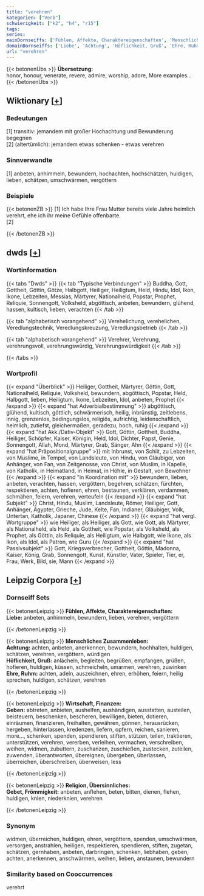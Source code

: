 ```yaml
---
title: "verehren"
kategorien: ["Verb"]
schwierigkeit: ["k2", "h4", "r15"]
tags:
series:
mainDornseiffs: ['Fühlen, Affekte, Charaktereigenschaften', 'Menschliches Zusammenleben', 'Wirtschaft, Finanzen', 'Religion, Übersinnliches']
domainDornseiffs: ['Liebe', 'Achtung', 'Höflichkeit, Gruß', 'Ehre, Ruhm', 'Geben', 'Gebet, Frömmigkeit']
url: "verehren"
---
```


{{< betonenÜbs >}}
**Übersetzung:**  
honor, honour, venerate, revere, admire, worship, adore, More examples...  
{{< /betonenÜbs >}}

## Wiktionary [[+](https://de.wiktionary.org/wiki/verehren)]

### Bedeutungen
[1] transitiv: jemandem mit großer Hochachtung und Bewunderung begegnen  
[2] (altertümlich): jemandem etwas schenken - etwas verehren  

### Sinnverwandte
[1] anbeten, anhimmeln, bewundern, hochachten, hochschätzen, huldigen, lieben, schätzen, umschwärmen, vergöttern  

### Beispiele
{{< betonenZB >}}
[1] Ich habe Ihre Frau Mutter bereits viele Jahre heimlich verehrt, ehe ich ihr meine Gefühle offenbarte.  
[2]  

{{< /betonenZB >}}


## dwds [[+](https://www.dwds.de/wb/verehren)]

### Wortinformation
{{< tabs "Dwds" >}}
{{< tab "Typische Verbindungen" >}}
Buddha, Gott, Gottheit, Göttin, Götze, Halbgott, Heiliger, Heiligtum, Held, Hindu, Idol, Ikon, Ikone, Lebzeiten, Messias, Märtyrer, Nationalheld, Popstar, Prophet, Reliquie, Sonnengott, Volksheld, abgöttisch, anbeten, bewundern, glühend, hassen, kultisch, lieben, verachten
{{< /tab >}}

{{< tab "alphabetisch vorangehend" >}}
Verehelichung, verehelichen, Veredlungstechnik, Veredlungskreuzung, Veredlungsbetrieb
{{< /tab >}}

{{< tab "alphabetisch vorangehend" >}}
Verehrer, Verehrung, verehrungsvoll, verehrungswürdig, Verehrungswürdigkeit
{{< /tab >}}

{{< /tabs >}}

### Wortprofil
{{< expand "Überblick" >}} Heiliger, Gottheit, Märtyrer, Göttin, Gott, Nationalheld, Reliquie, Volksheld, bewundern, abgöttisch, Popstar, Held, Halbgott, lieben, Heiligtum, Ikone, Lebzeiten, Idol, anbeten, Prophet {{< /expand >}}
{{< expand "hat Adverbialbestimmung" >}} abgöttisch, glühend, kultisch, göttlich, schwärmerisch, heilig, inbrünstig, zeitlebens, innig, grenzenlos, bedingungslos, religiös, aufrichtig, leidenschaftlich, heimlich, zutiefst, gleichermaßen, geradezu, hoch, ruhig {{< /expand >}}
{{< expand "hat Akk./Dativ-Objekt" >}} Gott, Göttin, Gottheit, Buddha, Heiliger, Schöpfer, Kaiser, Königin, Held, Idol, Dichter, Papst, Genie, Sonnengott, Allah, Mond, Märtyrer, Grab, Sänger, Ahn {{< /expand >}}
{{< expand "hat Präpositionalgruppe" >}} mit Inbrunst, von Schiit, zu Lebzeiten, von Muslime, in Tempel, von Landsleute, von Hindu, von Gläubiger, von Anhänger, von Fan, von Zeitgenosse, von Christ, von Muslim, in Kapelle, von Katholik, in Heimatland, in Heimat, in Höhle, in Gestalt, von Bewohner {{< /expand >}}
{{< expand "in Koordination mit" >}} bewundern, lieben, anbeten, verachten, hassen, vergöttern, begehren, schätzen, fürchten, respektieren, achten, hofieren, ehren, bestaunen, verklären, verdammen, schmähen, feiern, verehren, verteufeln {{< /expand >}}
{{< expand "hat Subjekt" >}} Christ, Hindu, Muslim, Landsleute, Römer, Heiliger, Gott, Anhänger, Ägypter, Grieche, Jude, Kelte, Fan, Indianer, Gläubiger, Volk, Untertan, Katholik, Japaner, Chinese {{< /expand >}}
{{< expand "hat vergl. Wortgruppe" >}} wie Heiliger, als Heiliger, als Gott, wie Gott, als Märtyrer, als Nationalheld, als Held, als Gottheit, wie Popstar, als Volksheld, als Prophet, als Göttin, als Reliquie, als Heiligtum, wie Halbgott, wie Ikone, als Ikon, als Idol, als Patron, wie Guru {{< /expand >}}
{{< expand "hat Passivsubjekt" >}} Gott, Kriegsverbrecher, Gottheit, Göttin, Madonna, Kaiser, König, Grab, Sonnengott, Kunst, Künstler, Vater, Spieler, Tier, er, Frau, Werk, Bild, sie, Mann {{< /expand >}}

## Leipzig Corpora [[+](https://corpora.uni-leipzig.de/en/res?word=verehren&corpusId=deu_newscrawl-public_2018)]

### Dornseiff Sets
{{< betonenLeipzig >}}
**Fühlen, Affekte, Charaktereigenschaften:**  
**Liebe:** anbeten, anhimmeln, bewundern, lieben, verehren, vergöttern  

{{< /betonenLeipzig >}}


{{< betonenLeipzig >}}
**Menschliches Zusammenleben:**  
**Achtung:** achten, anbeten, anerkennen, bewundern, hochhalten, huldigen, schätzen, verehren, vergöttern, würdigen  
**Höflichkeit, Gruß:** anlächeln, begleiten, begrüßen, empfangen, grüßen, hofieren, huldigen, küssen, schmeicheln, umarmen, verehren, zuwinken  
**Ehre, Ruhm:** achten, adeln, auszeichnen, ehren, erhöhen, feiern, heilig sprechen, huldigen, schätzen, verehren  

{{< /betonenLeipzig >}}


{{< betonenLeipzig >}}
**Wirtschaft, Finanzen:**  
**Geben:** abtreten, anbieten, aushelfen, aushändigen, ausstatten, austeilen, beisteuern, beschenken, bescheren, bewilligen, bieten, dotieren, einräumen, finanzieren, freihalten, gewähren, gönnen, herausrücken, hergeben, hinterlassen, kredenzen, liefern, opfern, reichen, sanieren, more..., schenken, spenden, spendieren, stiften, stützen, teilen, traktieren, unterstützen, verehren, vererben, verleihen, vermachen, verschreiben, weihen, widmen, zubuttern, zuschanzen, zuschießen, zustecken, zuteilen, zuwenden, überantworten, übereignen, übergeben, überlassen, überreichen, überschreiben, überweisen, less  

{{< /betonenLeipzig >}}


{{< betonenLeipzig >}}
**Religion, Übersinnliches:**  
**Gebet, Frömmigkeit:** anbeten, anflehen, beten, bitten, dienen, flehen, huldigen, knien, niederknien, verehren  

{{< /betonenLeipzig >}}

### Synonym
widmen, überreichen, huldigen, ehren, vergöttern, spenden, umschwärmen, versorgen, anstrahlen, heiligen, respektieren, spendieren, stiften, zugetan, schätzen, gernhaben, anbeten, darbringen, schenken, liebhaben, geben, achten, anerkennen, anschwärmen, weihen, lieben, anstaunen, bewundern


### Similarity based on Cooccurrences
verehrt

